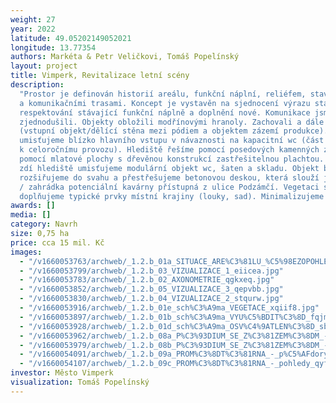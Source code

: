 ```yaml
---
weight: 27
year: 2022
latitude: 49.05202149052021
longitude: 13.77354
authors: Markéta & Petr Veličkovi, Tomáš Popelínský
layout: project
title: Vimperk, Revitalizace letní scény
description:
  "Prostor je definován historií areálu, funkční náplní, reliéfem, stavbami
  a komunikačními trasami. Koncept je vystavěn na sjednocení výrazu stavebních objektů,
  respektování stávající funkční náplně a doplnění nové. Komunikace jsme maximálně
  zjednodušili. Objekty obložili modřínovými hranoly. Zachovali a dále použili kámen
  (vstupní objekt/dělící stěna mezi pódiem a objektem zázemí produkce). Dětské hřiště
  umisťujeme blízko hlavního vstupu v návaznosti na kapacitní wc (část toalet vyčleňujeme
  k celoročnímu provozu). Hlediště řešíme pomocí posedových kamenných zídek, jeviště
  pomocí mlatové plochy s dřevěnou konstrukcí zastřešitelnou plachtou. Za kamennou
  zdí hlediště umisťujeme modulární objekt wc, šaten a skladu. Objekt bývalé promítárny
  rozšiřujeme do svahu a přestřešujeme betonovou deskou, která slouží jako vyhlídka
  / zahrádka potenciální kavárny přístupná z ulice Podzámčí. Vegetaci sjednocujeme,
  doplňujeme typické prvky místní krajiny (louky, sad). Minimalizujeme údržbu.  \n\n"
awards: []
media: []
category: Navrh
size: 0,75 ha
price: cca 15 mil. Kč
images:
  - "/v1660053763/archweb/_1.2.b_01a_SITUACE_ARE%C3%81LU_%C5%98EZOPOHLED_copy_aktxkl.jpg"
  - "/v1660053799/archweb/_1.2.b_03_VIZUALIZACE_1_eiicea.jpg"
  - "/v1660053783/archweb/_1.2.b_02_AXONOMETRIE_qgkxeq.jpg"
  - "/v1660053852/archweb/_1.2.b_05_VIZUALIZACE_3_qepvbb.jpg"
  - "/v1660053830/archweb/_1.2.b_04_VIZUALIZACE_2_stqurw.jpg"
  - "/v1660053916/archweb/_1.2.b_01e_sch%C3%A9ma_VEGETACE_xqiif8.jpg"
  - "/v1660053897/archweb/_1.2.b_01b_sch%C3%A9ma_VYU%C5%BDIT%C3%8D_fqjmgq.jpg"
  - "/v1660053928/archweb/_1.2.b_01d_sch%C3%A9ma_OSV%C4%9ATLEN%C3%8D_sbwyzt.jpg"
  - "/v1660053962/archweb/_1.2.b_08a_P%C3%93DIUM_SE_Z%C3%81ZEM%C3%8DM_-_situace_pohled_lpzrwm.jpg"
  - "/v1660053979/archweb/_1.2.b_08b_P%C3%93DIUM_SE_Z%C3%81ZEM%C3%8DM_-_pohledy_ui5j36.jpg"
  - "/v1660054091/archweb/_1.2.b_09a_PROM%C3%8DT%C3%81RNA_-_p%C5%AFdorys_st%C5%99echy_chatrf.jpg"
  - "/v1660054107/archweb/_1.2.b_09c_PROM%C3%8DT%C3%81RNA_-_pohledy_qyfby1.jpg"
investor: Město Vimperk
visualization: Tomáš Popelínský
---
```

